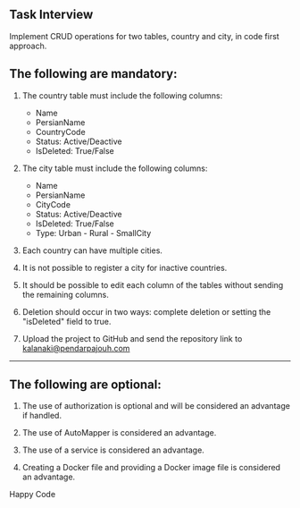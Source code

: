 Task Interview
------------------------------------------------------------------------------------------------------
Implement CRUD operations for two tables, country and city, in code first approach.



The following are mandatory:
------------------------------------------------------------------------------------------------------
1. The country table must include the following columns:
   - Name
   - PersianName
   - CountryCode
   - Status: Active/Deactive
   - IsDeleted: True/False

2. The city table must include the following columns:
   - Name
   - PersianName
   - CityCode
   - Status: Active/Deactive
   - IsDeleted: True/False
   - Type: Urban - Rural - SmallCity

3. Each country can have multiple cities.

4. It is not possible to register a city for inactive countries.

5. It should be possible to edit each column of the tables without sending the remaining columns.

6. Deletion should occur in two ways: complete deletion or setting the "isDeleted" field to true.

7. Upload the project to GitHub and send the repository link to kalanaki@pendarpajouh.com
------------------------------------------------------------------------------------------------------



The following are optional:
------------------------------------------------------------------------------------------------------
1. The use of authorization is optional and will be considered an advantage if handled.

2. The use of AutoMapper is considered an advantage.

3. The use of a service is considered an advantage.

4. Creating a Docker file and providing a Docker image file is considered an advantage.


Happy Code